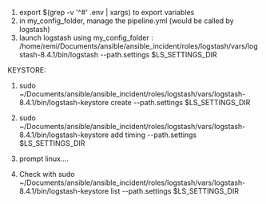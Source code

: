 1. export $(grep -v '^#' .env | xargs) to export variables
2. in my_config_folder, manage the pipeline.yml (would be called by logstash)
3. launch logstash using my_config_folder : /home/remi/Documents/ansible/ansible_incident/roles/logstash/vars/logstash-8.4.1/bin/logstash --path.settings $LS_SETTINGS_DIR 

KEYSTORE:
1.  sudo ~/Documents/ansible/ansible_incident/roles/logstash/vars/logstash-8.4.1/bin/logstash-keystore create --path.settings $LS_SETTINGS_DIR

2. sudo  ~/Documents/ansible/ansible_incident/roles/logstash/vars/logstash-8.4.1/bin/logstash-keystore add timing --path.settings $LS_SETTINGS_DIR

3. prompt linux....

4. Check with sudo ~/Documents/ansible/ansible_incident/roles/logstash/vars/logstash-8.4.1/bin/logstash-keystore list --path.settings $LS_SETTINGS_DIR

